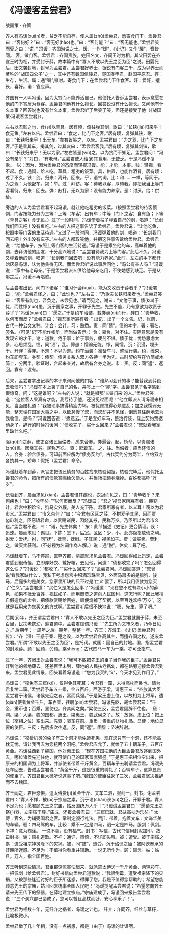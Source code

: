 <link href="../../css/style.css" rel="stylesheet" type="text/css" />

# 《冯谖客孟尝君》

<span class="r">战国策 · 齐策

<div class="p">

齐人有冯谖(xuān)者，贫乏不能自存，使人属(zhǔ)孟尝君，愿寄食门下。孟尝君曰：“客何好？”曰：“客无好(hào)也。”曰：“客何能？”曰：“客无能也。”孟尝君笑而受之曰：“诺。”
<span class="comment">冯谖：齐国游说之士。谖，一作“煖”，《史记》又作“驩”，音皆同。 客，做门客。孟尝君：齐国贵族，姓田名文，齐闵王时为相。其父田婴在齐宣王时为相，并受封于薛，故本篇中有"寡人不敢以先王之臣为臣"之说。田婴死后，田文袭封地，封号为孟尝君。孟尝君好养士，据说有门客三千，成为以养士而著称的"战国四公子"之一，其中还有魏国信陵君，楚国春申君，赵国平原君。存：生存，生活。属：通"嘱",嘱咐。寄食门下：在孟尝君门下作食客。好：爱好，擅长，喜好。诺：答应声。
</span>

<div class="translation">

齐国有一人叫冯谖。因为太穷而不能养活自己。他便托人告诉孟尝君，表示意愿在他的门下寄居为食客。孟尝君问他有什么擅长。回答说没有什么擅长。又问他有什么本事？回答说也没有什么本事。孟尝君听了后笑了笑，但还是接受了他（《战国策·冯谖客孟尝君》）。

</div>

左右以君贱之也，食(sì)以草具。居有顷，倚柱弹其剑，歌曰：“长铗(jiá)归来乎！食无鱼。”左右以告。孟尝君曰：“食之，比门下之客。”居有顷，复弹其铗，歌曰：“长铗归来乎！出无车。”左右皆笑之，以告。孟尝君曰：“为之驾，比门下之车客。”于是乘其车，揭其剑，过其友曰：“孟尝君客我。”后有顷，复弹其剑铗，歌曰：“长铗归来乎！无以为家。”左右皆恶(wù)之，以为贪而不知足。孟尝君问：“冯公有亲乎？”对曰，“有老母。”孟尝君使人给(jǐ)其食用，无使乏。于是冯谖不复歌。 
<span class="comment">
以：因为，因为孟尝君的态度而轻视冯谖。能：才能，本事。贱：轻视，看不起。食：通饲，给人吃。草具：粗劣的饭菜。具，供置，也能作酒肴。居有顷：过了不久。铗：剑。归来：离开，回来。乎，语气词。比：和……一样，等同于。为之驾：为他配车。揭：举。过：拜访。客：待我以客，厚待我。即把我当上等门客看待。归来：回去。弹：敲打。无以为家：没有能力养家。恶：讨厌。给：供给。
</span>

<div class="translation">

旁边的人认为孟尝君看不起冯谖，就让他吃粗劣的饭菜。（按照孟尝君的待客惯例，门客按能力分为三等：上等（车客）出有车；中等（门下之客）食有鱼；下等（草具之客）食无鱼。）过了一段时间，冯谖倚着柱子弹着自己的剑，唱道：“长剑我们回去吧！没有鱼吃。”左右的人把这事告诉了孟尝君。孟尝君说：“让他吃鱼，按照中等门客的生活待遇。”又过了一段时间，冯谖弹着他的剑，唱道：“长剑我们回去吧！外出没有车子。”左右的人都取笑他，并把这件事告诉给孟尝君。孟尝君说：“给他车子，按照上等门客的生活待遇。”冯谖于是乘坐他的车，高举着他的剑，去拜访他的朋友，十分高兴地说：“孟尝君待我为上等门客。”此后不久，冯谖又弹着他的剑，唱道：“长剑我们回去吧！没有能力养家。”此时，左右的手下都开始厌恶冯谖，认为他贪得无厌。而孟尝君听说此事后问他：“冯公有亲人吗？”冯谖说：“家中有老母亲。”于是孟尝君派人供给他母亲吃用，不使她感到缺乏。于是从那之后。冯谖不再唱歌。

</div>

后孟尝君出记，问门下诸客：“谁习计会(kuài)，能为文收责于薛者乎？”冯谖署曰：“能。”孟尝君怪之，曰：“此谁也？”左右曰：“乃歌夫长铗归来者也。”孟尝君笑曰：“客果有能也，吾负之，未尝见也。”请而见之，谢曰：“文倦于事，愦(kuì)于忧，而性懧(nuò)愚，沉于国家之事，开罪于先生。先生不羞，乃有意欲为收责于薛乎？”冯谖(xuān)曰：“愿之。”于是约车治装，载券契(qì)而行，辞曰：“责毕收，以何市而反？”孟尝君曰：“视吾家所寡有者。”
<span class="comment">
出记：出了一个文告。记，账册，古代一种公文文种。计会：会计。习：熟悉。责：同”债“。债的本字。署：署名，签名。（可见"记"不能作帐册，而当做告示。）负：辜负，对不住。实际意思是没有发现它的才干。谢：道歉。倦于事：忙于事务，疲劳不堪。愦于忧：忧愁思虑太多，心思烦乱。愦，同“溃”，乱。懧愚：懦弱无能。懧，同懦。沉：沉浸，埋头于。开罪：得罪。不羞：不以为羞。约车治装：准备车马、整理行装。约，缠束，约车即套车。券契：债契。债务关系人双方各持一半为凭。古时契约写在竹简或木简上，分两半，验证时，合起来查对，故后有合券之说。市：买。反：同”返“，返回。寡有：没有。
</span>

<div class="translation">

后来，孟尝君拿出记事的本子来询问他的门客：“谁熟习会计的事？能替我到薛邑去收债吗？”冯谖在本上署了自己的名，并签上一个“能”字。孟尝君见了名字感到很惊奇，问：“这是谁呀？”左右的人说：“就是唱那‘长铗归来’的人。”孟尝君笑道：“这位客人果真有才能，我亏待了他，还没见过面呢！”他立即派人请冯谖来相见，当面赔礼道：“我被琐事搞得精疲力竭，被忧虑搅得心烦意乱；加之我懦弱无能，整天埋在国家大事之中，以致怠慢了您，而您却并不见怪，倒愿意往薛地去为我收债，是吗？”冯谖回答道：“愿意去。”于是套好车马，整治行装，载上契约票据动身了。辞行的时候冯谖问：“债收完了，买什么回来？”孟尝君说：“您就看我家里缺什么吧。”

</div>

驱(qū)而之薛，使吏召诸民当偿者，悉来合券。券遍合，起，矫命，以责赐诸(zhū)民。因烧其券。民称万岁。
<span class="comment">
驱：赶着车。 之，往。当偿者：应当还债的人。合券：验合债券。可知前面应解为“债务契约”。古代契约分为两半，立约双方各执其一。矫命：假托（孟尝君）命令。
</span>

<div class="translation">

冯谖赶着车到薛，派官吏把该还债务的百姓找来核验契据。核验完毕后，他假托孟尝君的命令，把所有的债款赏赐给欠债人，并当场把债券烧掉。百姓都高呼“万岁”。

</div>

长驱到齐，晨而求见(xiàn)。孟尝君怪其疾也，衣冠而见之，曰：“责毕收乎？来何疾也！”曰：“收毕矣。”“以何市而反？”冯谖曰；“君之‘视吾家所寡有者’。臣窃计，君宫中积珍宝，狗马实外厩，美人充下陈。君家所寡有者，以义耳！窃以为君市义。”孟尝君曰：“市义奈何？”曰：“今君有区区之薛，不拊爱子其民，因而贾(gǔ)利之。臣窃矫君命，以责赐诸民，因烧其券，民称万岁。乃臣所以为君市义也。”孟尝君不说，曰：“诺，先生休矣！”
<span class="comment">
按：此节描述《史记》更合情理。疾：迅速。晨而求见：谒见。下陈：堂下，后室。区区：少，小，此亦隐指放债之利。拊爱：爱抚。拊，同“抚”，抚育，抚慰。子其民：视民如子。贾：做买卖。贾利之，做买卖获利。（不必视为名词作商人解。）说：通“悦”。休矣：算了吧。
</span>

<div class="translation">

冯谖赶着车，马不停蹄，直奔齐都，清晨就求见孟尝君。冯谖回得如此迅速，孟尝君感到很奇怪，立即穿好衣、戴好帽，去见他，问道：“债都收完了吗？怎么回得这么快？”冯谖说：“都收了。”“买什么回来了？”孟尝君问。冯谖回答道：“您曾说‘看我家缺什么’，我私下考虑您宫中积满珍珠宝贝，外面马房多的是猎狗、骏马，后庭多的是美女，您家里所缺的只不过是‘仁义’罢了，所以我用债款为您买了‘仁义’。”孟尝君道：“买仁义是怎么回事？”冯谖道：“现在您不过有块小小的薛邑，如果不抚爱百姓，视民如子，而用商贾之道向人民图利，这怎行呢？因此我擅自假造您的命令，把债款赏赐给百姓，顺便烧掉了契据，以至百姓欢呼‘万岁’，这就是我用来为您买义的方式啊。”孟尝君听后很不快地说：“嗯，先生，算了吧。”

</div>

后期(jī)年，齐王谓孟尝君曰：“寡人不敢以先王之臣为臣。”孟尝君就国于薛，未至百里，民扶老携幼，迎君道中。孟尝君顾谓冯谖：“先生所为文市义者，乃今日见之。”
<span class="comment">
后期年：一周年之后。期年，整整一年。齐王：齐湣王。《史记·孟尝君列传》：“齐（湣）王惑于秦、楚之毁，以为孟尝君各高其主，而擅齐国之权，遂废孟尝君。”所谓“不敢以先王之臣为臣”，是托词。就国：回自己的封地。国，指孟尝君的封地薛。顾：回顾，旁顾。乘shèng：古代四马一车为一乘，亦可泛指车。
</span>

<div class="translation">

过了一年，齐闵王对孟尝君说：“我可不敢把先王的臣子当作我的臣子。”孟尝君只好到他的领地薛去。还差百里未到，薛地的人民扶老携幼，都在路旁迎接孟尝君到来。孟尝君见此情景，回头看着冯谖道：“您为我买的‘义’，今天才见到作用了。” 

</div>

冯谖曰：“狡兔有三窟(kū)，仅得免其死耳；今君有一窟，未得高枕而卧也。请为君复凿二窟。”孟尝君予车五十乘，金五百斤，西游于梁，谓惠王曰：“齐放其大臣孟尝君于诸侯，诸侯先迎之者，富而兵强。”于是梁王虚上位，以故相为上将军，遣(qiǎn)使者黄金千斤，车百乘，往聘(pìn)孟尝君。冯谖先驱，诫孟尝君曰：“千金，重币也；百乘，显使也。齐其闻之矣。”梁使三反，孟尝君固辞不往也。 
<span class="comment">
窟：洞。梁：大梁，魏的国都。惠王，梁惠王，魏武侯之子。放：放逐。虚上位：把上位（宰相之位）空出来。先驱：驱车在前。重币：贵重的财物礼品。显使：地位显要的使臣。三反：先后多次往返。反，同“返”。固辞：坚决辞谢。
</span>

<div class="translation">

冯谖说：“狡猾机灵的兔子有三个洞才能免遭死患，现在您只有一个洞，还不能高枕无忧，请让我再去为您挖两个洞吧。”孟尝君应允了，就给了五十辆车子，五百斤黄金。冯谖往西到了魏国，他对惠王说：“现在齐国把他的大臣孟尝君放逐到国外去，哪位诸侯先迎住他，就可使自己的国家富庶强盛。”于是惠王把相位空出来，把原来的相国调为上将军，并派使者带着千斤黄金，百辆车子去聘请孟尝君。冯谖先赶车回去，告诫孟尝君说：“黄金千斤，这是很重的聘礼了；百辆车子，这算显贵的使臣了。齐国君臣大概听说这事了吧。”魏国的使臣往返了三次，孟尝君坚决推辞而不去魏国。

</div>

齐王闻之，君臣恐惧，遣太傅赍(jī)黄金千斤、文车二驷，服剑一，封书，谢孟尝君曰：“寡人不祥，被(pī)于宗庙之祟，沉于谄(chǎn)谀(yú)之臣，开罪于君。寡人不足为也；愿君顾先王之宗庙，姑反国统万人乎！”冯谖诫孟尝君曰：“愿请先王之祭(jì)器，立宗庙于薛。”庙成，还报孟尝君曰：“三窟已就，君姑高枕为乐矣。”
<span class="comment">
太傅：官名，为辅弼国君之官。掌制定颁行礼法。赍jī：带着，抱着文车：文饰华美的车辆。驷：四马驾的车，比较：乘不一定是四马，驷一定是四马。服剑：佩剑。不祥：意为糊涂。 一说不善，没有福气。封书：写信，古代书信用封泥加印，故曰封书。谢：赔礼道歉。不祥：通详，审慎，不详即失察。被：遭受。被于宗庙之祟：遭受祖宗神灵降下的灾祸。被，同“披”，遭受。沉于谄谀之臣：被阿谀奉承的奸臣所迷惑。不足为：不值得你看重并辅助。一说无所作为。顾：顾念。姑：姑且。万人，指全国百姓。
</span>

<div class="translation">

齐王听到这些情况，君臣都惊慌害怕起来，就派遣太傅送一千斤黄金、两辆彩车、一把佩剑（给孟尝君）。封好书信向孟尝君道歉说：“我很倒霉，遭受祖宗降下的灾祸，又被那些逢迎讨好的臣子所迷惑，得罪了您。我是不值得您帮助的；希望您能顾念先王的宗庙，姑且回来统率全国人民吧！”冯谖提醒孟尝君说：“希望您向齐王请来先王传下的祭器，在薛地建立宗庙。”宗庙建成了，冯谖回来报告孟尝君说：“三个洞穴都已凿成了，您可以暂且高枕而卧，安心享乐了！”。

</div>

孟尝君为相数十年，无纤介之祸者，冯谖之计也。
<span class="comment">纤介：介同芥，纤丝与草籽，比喻极微小。</span>

<div class="translation">

孟尝君做了几十年相，没有一点祸患，都是（由于）冯谖的计谋啊。

</div>

